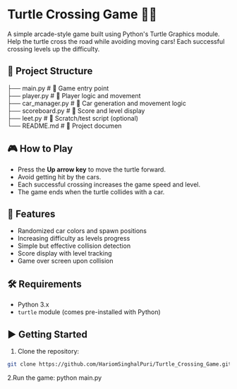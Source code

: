 # Turtle Crossing Game 🐢🚗

A simple arcade-style game built using Python's Turtle Graphics module. Help the turtle cross the road while avoiding moving cars! Each successful crossing levels up the difficulty.

## 📁 Project Structure
├── main.py # 🚀 Game entry point<br> ├── player.py # 🐢 Player logic and movement<br> ├── car_manager.py # 🚗 Car generation and movement logic<br> ├── scoreboard.py # 🧮 Score and level display<br> ├── leet.py # 🧪 Scratch/test script (optional)<br> └── README.md # 📘 Project documen

## 🎮 How to Play

- Press the **Up arrow key** to move the turtle forward.
- Avoid getting hit by the cars.
- Each successful crossing increases the game speed and level.
- The game ends when the turtle collides with a car.

## 🧠 Features

- Randomized car colors and spawn positions
- Increasing difficulty as levels progress
- Simple but effective collision detection
- Score display with level tracking
- Game over screen upon collision

## 🛠️ Requirements

- Python 3.x
- `turtle` module (comes pre-installed with Python)

## ▶️ Getting Started

1. Clone the repository:

```bash
git clone https://github.com/HariomSinghalPuri/Turtle_Crossing_Game.git
```
2.Run the game:
  python main.py

